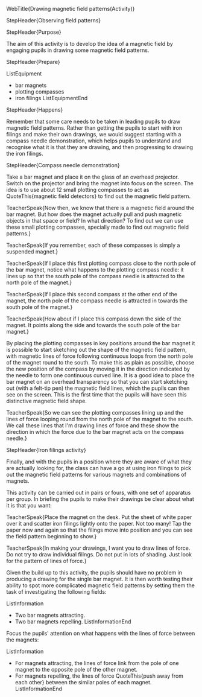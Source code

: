WebTitle{Drawing magnetic field patterns(Activity)}

StepHeader{Observing field patterns}

StepHeader{Purpose}

The aim of this activity is to develop the idea of a magnetic field by engaging pupils in drawing some magnetic field patterns.

StepHeader{Prepare}

ListEquipment
- bar magnets
- plotting compasses
- iron filings
ListEquipmentEnd

StepHeader{Happens}

Remember that some care needs to be taken in leading pupils to draw magnetic field patterns. Rather than getting the pupils to start with iron filings and make their own drawings, we would suggest starting with a compass needle demonstration, which helps pupils to understand and recognise what it is that they are drawing, and then progressing to drawing the iron filings.

StepHeader{Compass needle demonstration}

Take a bar magnet and place it on the glass of an overhead projector. Switch on the projector and bring the magnet into focus on the screen. The idea is to use about 12 small plotting compasses to act as QuoteThis{magnetic field detectors} to find out the magnetic field pattern.

TeacherSpeak{Now then, we know that there is a magnetic field around the bar magnet. But how does the magnet actually pull and push magnetic objects in that space or field? In what direction? To find out we can use these small plotting compasses, specially made to find out magnetic field patterns.}

TeacherSpeak{If you remember, each of these compasses is simply a suspended magnet.}

TeacherSpeak{If I place this first plotting compass close to the north pole of the bar magnet, notice what happens to the plotting compass needle: it lines up so that the south pole of the compass needle is attracted to the north pole of the magnet.}

TeacherSpeak{If I place this second compass at the other end of the magnet, the north pole of the compass needle is attracted in towards the south pole of the magnet.}

TeacherSpeak{How about if I place this compass down the side of the magnet. It points along the side and towards the south pole of the bar magnet.}

By placing the plotting compasses in key positions around the bar magnet it is possible to start sketching out the shape of the magnetic field pattern, with magnetic lines of force following continuous loops from the north pole of the magnet round to the south. To make this as plain as possible, choose the new position of the compass by moving it in the direction indicated by the needle to form one continuous curved line. It is a good idea to place the bar magnet on an overhead transparency so that you can start sketching out (with a felt-tip pen) the magnetic field lines, which the pupils can then see on the screen. This is the first time that the pupils will have seen this distinctive magnetic field shape.

TeacherSpeak{So we can see the plotting compasses lining up and the lines of force looping round from the north pole of the magnet to the south. We call these lines that I'm drawing lines of force and these show the direction in which the force due to the bar magnet acts on the compass needle.}

StepHeader{Iron filings activity}

Finally, and with the pupils in a position where they are aware of what they are actually looking for, the class can have a go at using iron filings to pick out the magnetic field patterns for various magnets and combinations of magnets.

This activity can be carried out in pairs or fours, with one set of apparatus per group. In briefing the pupils to make their drawings be clear about what it is that you want:

TeacherSpeak{Place the magnet on the desk. Put the sheet of white paper over it and scatter iron filings lightly onto the paper. Not too many! Tap the paper now and again so that the filings move into position and you can see the field pattern beginning to show.}

TeacherSpeak{In making your drawings, I want you to draw lines of force. Do not try to draw individual filings. Do not put in lots of shading. Just look for the pattern of lines of force.}

Given the build up to this activity, the pupils should have no problem in producing a drawing for the single bar magnet. It is then worth testing their ability to spot more complicated magnetic field patterns by setting them the task of investigating the following fields:


ListInformation
- Two bar magnets attracting.
- Two bar magnets repelling.
ListInformationEnd

Focus the pupils' attention on what happens with the lines of force between the magnets:


ListInformation
- For magnets attracting, the lines of force link from the pole of one magnet to the opposite pole of the other magnet.
- For magnets repelling, the lines of force QuoteThis{push away from each other} between the similar poles of each magnet.
ListInformationEnd

